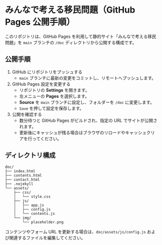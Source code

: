 # みんなで考える移民問題（GitHub Pages 公開手順）

このリポジトリは、GitHub Pages を利用して静的サイト「みんなで考える移民問題」を `main` ブランチの `/doc` ディレクトリから公開する構成です。

## 公開手順

1. GitHub にリポジトリをプッシュする
   - `main` ブランチに最新の変更をコミットし、リモートへプッシュします。
2. GitHub Pages 設定を変更する
   - リポジトリの **Settings** を開きます。
   - 左メニューの **Pages** を選択します。
   - **Source** を `main` ブランチに設定し、フォルダーを `/doc` に変更します。
   - `Save` を押して設定を保存します。
3. 公開を確認する
   - 数分待つと GitHub Pages がビルドされ、指定の URL でサイトが公開されます。
   - 更新後にキャッシュが残る場合はブラウザのリロードやキャッシュクリアを行ってください。

## ディレクトリ構成

```
doc/
├── index.html
├── contents.html
├── contact.html
├── .nojekyll
└── assets/
    ├── css/
    │   └── style.css
    ├── js/
    │   ├── app.js
    │   ├── config.js
    │   └── contents.js
    └── img/
        └── placeholder.png
```

コンテンツやフォーム URL を更新する場合は、`doc/assets/js/config.js` および関連するファイルを編集してください。

